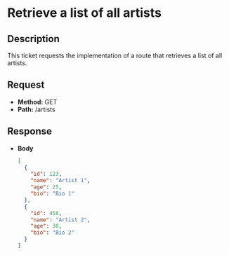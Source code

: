 # Retrieve a list of all artists

## Description
This ticket requests the implementation of a route that retrieves a list of all artists.

## Request
- **Method:** GET
- **Path:** /artists

## Response
- **Body**
  ```json
  [
    {
      "id": 123,
      "name": "Artist 1",
      "age": 25,
      "bio": "Bio 1"
    },
    {
      "id": 456,
      "name": "Artist 2",
      "age": 30,
      "bio": "Bio 2"
    }
  ]
  ```
